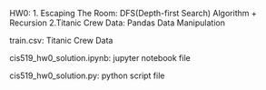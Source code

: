 HW0: 
    1. Escaping The Room: DFS(Depth-first Search) Algorithm + Recursion 
    2.Titanic Crew Data: Pandas Data Manipulation

train.csv: Titanic Crew Data

cis519_hw0_solution.ipynb: jupyter notebook file

cis519_hw0_solution.py: python script file

 
